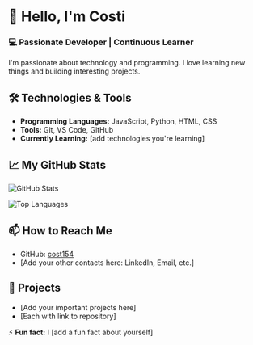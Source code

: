 # 👋 Hello, I'm Costi

### 💻 Passionate Developer | Continuous Learner

I'm passionate about technology and programming. I love learning new things and building interesting projects.

## 🛠️ Technologies & Tools

- **Programming Languages:** JavaScript, Python, HTML, CSS
- **Tools:** Git, VS Code, GitHub
- **Currently Learning:** [add technologies you're learning]

## 📈 My GitHub Stats

![GitHub Stats](https://github-readme-stats.vercel.app/api?username=cost154&show_icons=true&theme=radical)

![Top Languages](https://github-readme-stats.vercel.app/api/top-langs/?username=cost154&layout=compact&theme=radical)

## 📫 How to Reach Me

- GitHub: [cost154](https://github.com/cost154)
- [Add your other contacts here: LinkedIn, Email, etc.]

## 🎯 Projects

- [Add your important projects here]
- [Each with link to repository]

⚡ **Fun fact:** I [add a fun fact about yourself]
